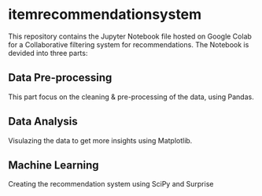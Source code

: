 # itemrecommendationsystem

This repository contains the Jupyter Notebook file hosted on Google Colab for a Collaborative filtering system for recommendations.
The Notebook is devided into three parts:
## Data Pre-processing
This part focus on the cleaning & pre-processing of the data, using Pandas.
## Data Analysis
Visulazing the data to get more insights using Matplotlib.
## Machine Learning
Creating the recommendation system using SciPy and Surprise
